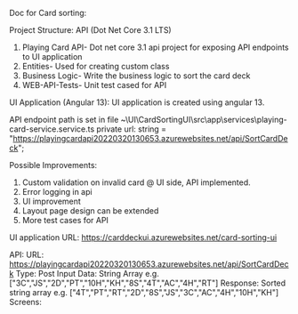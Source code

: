 
Doc for Card sorting:

Project Structure:
API (Dot Net Core 3.1 LTS)
 
1.	Playing Card API- Dot net core 3.1 api project for exposing API endpoints to UI application
2.	Entities- Used for creating custom class
3.	Business Logic- Write the business logic to sort the card deck
4.	WEB-API-Tests- Unit test cased for API

UI Application (Angular 13): UI application is created using angular 13.

API endpoint path is set in file ~\UI\CardSortingUI\src\app\services\playing-card-service.service.ts
private url: string = "https://playingcardapi20220320130653.azurewebsites.net/api/SortCardDeck";

Possible Improvements:
1.	Custom validation on invalid card @ UI side, API implemented.
2.	Error logging in api
3.	UI improvement
4.	Layout page design can be extended
5.	More test cases for API

UI application
URL: https://carddeckui.azurewebsites.net/card-sorting-ui

API:
URL: https://playingcardapi20220320130653.azurewebsites.net/api/SortCardDeck
Type: Post
Input Data: String Array e.g. ["3C","JS","2D","PT","10H","KH","8S","4T","AC","4H","RT"]
Response: Sorted string array e.g. ["4T","PT","RT","2D","8S","JS","3C","AC","4H","10H","KH"]
Screens:
 
